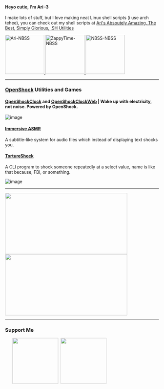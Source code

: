 #### Heyo cutie, I'm Ari :3 
I make lots of stuff, but I love making neat Linux shell scripts (i use arch tehee), you can check out my shell scripts at [ Ari's Absoutely Amazing, The Best, Simply Glorious, .SH Utilities](https://github.com/AAATBSGSHU)


<a href="https://github.com/AAATBSGSHU">
  <img src="https://github.com/user-attachments/assets/07f67f30-1d09-40f8-a3a8-f70dacb62123" width="128" height="128" alt="Ari-NBSS">
</a>


<a href="https://github.com/ZappyTime">
  <img src="https://github.com/user-attachments/assets/6875ee39-bb46-448f-9334-e3116b112376" width="128" height="128" alt="ZappyTime-NBSS">
</a>


<a href="https://github.com/No-Bullshit-Software">
  <img src="https://github.com/user-attachments/assets/efac5729-56a5-46b8-837e-5a9971f432f5" width="128" height="128" alt="NBSS-NBSS">
</a>

  
-- -
### [OpenShock](https://openshock.org/) Utilities and Games

#### [OpenShockClock](https://github.com/Arxari/OpenShockClock) and [OpenShockClockWeb](https://github.com/Arxari/OpenShockClockWeb) | Wake up with electricity, not noise. Powered by OpenShock.
![image](https://github.com/user-attachments/assets/3ed213f0-f082-4d6a-bd38-0d3d8d2c0167)

#### [Immersive ASMR](https://github.com/Arxari/immersive-asmr)
A subtitle-like system for audio files which instead of displaying text shocks you.

#### [TortureShock](https://github.com/Arxari/TortureShock)
A CLI program to shock someone repeatedly at a select value, name is like that because, FBI, or something.

![image](https://github.com/user-attachments/assets/1f19edbf-a470-45ae-8de8-87a47ee38cb4)

-- -

  <img width="400" height="200" src="https://github-readme-stats.vercel.app/api?username=arxari&show_icons=true&theme=dracula">
  <img width="400" height="200" src="https://github-readme-stats.vercel.app/api/top-langs/?username=arxari&size_weight=0.0005&count_weight=0.3&layout=compact&theme=dracula">
</p>

-- -

### Support Me

<ul style="list-style-type: none; margin: 0;">

<li style="display: inline-block; margin-right: 0.25rem;"><a href="https://www.buymeacoffee.com/arxari"><img src="https://cdn.buymeacoffee.com/buttons/v2/default-yellow.png" width="150"/></a></li>

<li style="display: inline-block; margin-right: 0.25rem;"><a href="https://www.ko-fi.com/arxari"><img src="https://storage.ko-fi.com/cdn/kofi2.png?v=3" width="150"/></a></li>

</ul>
